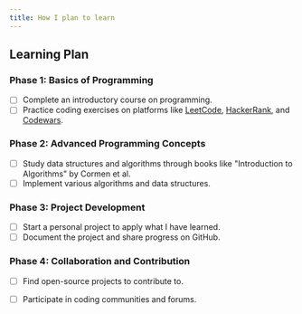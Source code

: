 ```yaml
---
title: How I plan to learn 
---
```

## Learning Plan

### Phase 1: Basics of Programming

- [ ] Complete an introductory course on programming.
- [ ] Practice coding exercises on platforms like [LeetCode](https://leetcode.com/), [HackerRank](https://www.hackerrank.com/), and [Codewars](https://www.codewars.com/).

### Phase 2: Advanced Programming Concepts

- [ ] Study data structures and algorithms through books like "Introduction to Algorithms" by Cormen et al.
- [ ] Implement various algorithms and data structures.

### Phase 3: Project Development

- [ ] Start a personal project to apply what I have learned.
- [ ] Document the project and share progress on GitHub.

### Phase 4: Collaboration and Contribution

- [ ] Find open-source projects to contribute to.
- [ ] Participate in coding communities and forums.

